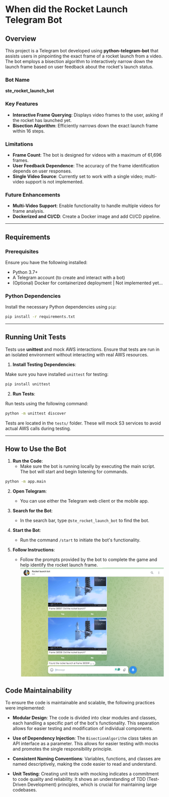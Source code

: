 # When did the Rocket Launch Telegram Bot

## Overview

This project is a Telegram bot developed using **python-telegram-bot** that assists users in pinpointing the exact frame of a rocket launch from a video. The bot employs a bisection algorithm to interactively narrow down the launch frame based on user feedback about the rocket's launch status.

### Bot Name
**ste_rocket_launch_bot**

### Key Features
- **Interactive Frame Querying**: Displays video frames to the user, asking if the rocket has launched yet.
- **Bisection Algorithm**: Efficiently narrows down the exact launch frame within 16 steps.

### Limitations
- **Frame Count**: The bot is designed for videos with a maximum of 61,696 frames.
- **User Feedback Dependence**: The accuracy of the frame identification depends on user responses.
- **Single Video Source**: Currently set to work with a single video; multi-video support is not implemented.

### Future Enhancements
- **Multi-Video Support**: Enable functionality to handle multiple videos for frame analysis.
- **Dockerized and CI/CD**: Create a Docker image and add CI/CD pipeline.

---

## Requirements

### Prerequisites

Ensure you have the following installed:

- Python 3.7+
- A Telegram account (to create and interact with a bot)
- (Optional) Docker for containerized deployment | Not implemented yet...

### Python Dependencies

Install the necessary Python dependencies using `pip`:

```bash
pip install -r requirements.txt
```

---

## Running Unit Tests

Tests use **unittest** and mock AWS interactions. Ensure that tests are run in an isolated environment without interacting with real AWS resources.

1. **Install Testing Dependencies**:

Make sure you have installed `unittest` for testing:

```bash
pip install unittest
```

2. **Run Tests**:

Run tests using the following command:

```bash
python -m unittest discover
```

Tests are located in the `tests/` folder. These will mock S3 services to avoid actual AWS calls during testing.

---

## How to Use the Bot

1. **Run the Code**:
   - Make sure the bot is running locally by executing the main script. The bot will start and begin listening for commands.

```bash
python -m app.main 
```

2. **Open Telegram**:
   - You can use either the Telegram web client or the mobile app. 

3. **Search for the Bot**:
   - In the search bar, type `@ste_rocket_launch_bot` to find the bot.

4. **Start the Bot**:
   - Run the command `/start` to initiate the bot's functionality.

5. **Follow Instructions**:
   - Follow the prompts provided by the bot to complete the game and help identify the rocket launch frame.
![img.png](img.png)

## Code Maintainability

To ensure the code is maintainable and scalable, the following practices were implemented:

- **Modular Design**: The code is divided into clear modules and classes, each handling a specific part of the bot's functionality. This separation allows for easier testing and modification of individual components.

- **Use of Dependency Injection**: The `BisectionAlgorithm` class takes an API interface as a parameter. This allows for easier testing with mocks and promotes the single responsibility principle.

- **Consistent Naming Conventions**: Variables, functions, and classes are named descriptively, making the code easier to read and understand.

- **Unit Testing**: Creating unit tests with mocking indicates a commitment to code quality and reliability. It shows an understanding of TDD (Test-Driven Development) principles, which is crucial for maintaining large codebases.